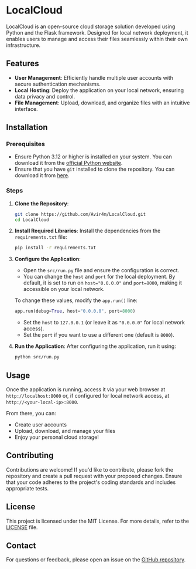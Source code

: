 # LocalCloud

LocalCloud is an open-source cloud storage solution developed using Python and the Flask framework. Designed for local network deployment, it enables users to manage and access their files seamlessly within their own infrastructure.

## Features

- **User Management**: Efficiently handle multiple user accounts with secure authentication mechanisms.
- **Local Hosting**: Deploy the application on your local network, ensuring data privacy and control.
- **File Management**: Upload, download, and organize files with an intuitive interface.

## Installation

### Prerequisites

- Ensure Python 3.12 or higher is installed on your system. You can download it from the [official Python website](https://www.python.org/).
- Ensure that you have `git` installed to clone the repository. You can download it from [here](https://git-scm.com/).

### Steps

1. **Clone the Repository**:
   ```bash
   git clone https://github.com/Avir4m/LocalCloud.git
   cd LocalCloud
   ```

2. **Install Required Libraries**:
   Install the dependencies from the `requirements.txt` file:
   ```bash
   pip install -r requirements.txt
   ```

3. **Configure the Application**:
   - Open the `src/run.py` file and ensure the configuration is correct.
   - You can change the `host` and `port` for the local deployment. By default, it is set to run on `host="0.0.0.0"` and `port=8000`, making it accessible on your local network.
   
   To change these values, modify the `app.run()` line:
   ```python
   app.run(debug=True, host="0.0.0.0", port=8000)
   ```
   - Set the `host` to `127.0.0.1` (or leave it as `"0.0.0.0"` for local network access).
   - Set the `port` if you want to use a different one (default is `8000`).

4. **Run the Application**:
   After configuring the application, run it using:
   ```bash
   python src/run.py
   ```

## Usage

Once the application is running, access it via your web browser at `http://localhost:8000` or, if configured for local network access, at `http://<your-local-ip>:8000`.

From there, you can:
- Create user accounts
- Upload, download, and manage your files
- Enjoy your personal cloud storage!

## Contributing

Contributions are welcome! If you'd like to contribute, please fork the repository and create a pull request with your proposed changes. Ensure that your code adheres to the project's coding standards and includes appropriate tests.

## License

This project is licensed under the MIT License. For more details, refer to the [LICENSE](https://github.com/Avir4m/LocalCloud/blob/main/LICENSE) file.

## Contact

For questions or feedback, please open an issue on the [GitHub repository](https://github.com/Avir4m/LocalCloud/issues).